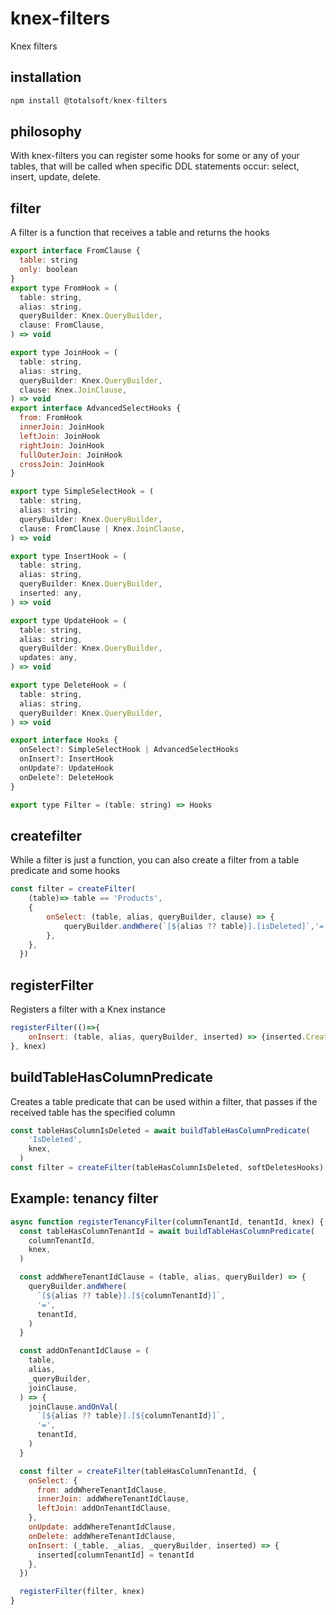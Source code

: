 # knex-filters
Knex filters

## installation
```javascript
npm install @totalsoft/knex-filters
```

## philosophy
With knex-filters you can register some hooks for some or any of your tables, that will be called when specific DDL statements occur: select, insert, update, delete.

## filter
A filter is a function that receives a table and returns the hooks
```javascript
export interface FromClause {
  table: string
  only: boolean
}
export type FromHook = (
  table: string,
  alias: string,
  queryBuilder: Knex.QueryBuilder,
  clause: FromClause,
) => void

export type JoinHook = (
  table: string,
  alias: string,
  queryBuilder: Knex.QueryBuilder,
  clause: Knex.JoinClause,
) => void
export interface AdvancedSelectHooks {
  from: FromHook
  innerJoin: JoinHook
  leftJoin: JoinHook
  rightJoin: JoinHook
  fullOuterJoin: JoinHook
  crossJoin: JoinHook
}

export type SimpleSelectHook = (
  table: string,
  alias: string,
  queryBuilder: Knex.QueryBuilder,
  clause: FromClause | Knex.JoinClause,
) => void

export type InsertHook = (
  table: string,
  alias: string,
  queryBuilder: Knex.QueryBuilder,
  inserted: any,
) => void

export type UpdateHook = (
  table: string,
  alias: string,
  queryBuilder: Knex.QueryBuilder,
  updates: any,
) => void

export type DeleteHook = (
  table: string,
  alias: string,
  queryBuilder: Knex.QueryBuilder,
) => void

export interface Hooks {
  onSelect?: SimpleSelectHook | AdvancedSelectHooks
  onInsert?: InsertHook
  onUpdate?: UpdateHook
  onDelete?: DeleteHook
}

export type Filter = (table: string) => Hooks
```

## createfilter
While a filter is just a function, you can also create a filter from a table predicate and some hooks
```javascript
const filter = createFilter(
    (table)=> table == 'Products', 
    {
        onSelect: (table, alias, queryBuilder, clause) => {
            queryBuilder.andWhere(`[${alias ?? table}].[isDeleted]`,'=',false)
        },
    },
  })
```

## registerFilter
Registers a filter with a Knex instance
```javascript
registerFilter(()=>{
    onInsert: (table, alias, queryBuilder, inserted) => {inserted.CreatedBy = getLoggedInUserId()}
}, knex)
```

## buildTableHasColumnPredicate
Creates a table predicate that can be used within a filter, that passes if the received table has the specified column
```javascript
const tableHasColumnIsDeleted = await buildTableHasColumnPredicate(
    'IsDeleted',
    knex,
  )
const filter = createFilter(tableHasColumnIsDeleted, softDeletesHooks)
```

## Example: tenancy filter
```javascript
async function registerTenancyFilter(columnTenantId, tenantId, knex) {
  const tableHasColumnTenantId = await buildTableHasColumnPredicate(
    columnTenantId,
    knex,
  )

  const addWhereTenantIdClause = (table, alias, queryBuilder) => {
    queryBuilder.andWhere(
      `[${alias ?? table}].[${columnTenantId}]`,
      '=',
      tenantId,
    )
  }

  const addOnTenantIdClause = (
    table,
    alias,
    _queryBuilder,
    joinClause,
  ) => {
    joinClause.andOnVal(
      `[${alias ?? table}].[${columnTenantId}]`,
      '=',
      tenantId,
    )
  }

  const filter = createFilter(tableHasColumnTenantId, {
    onSelect: {
      from: addWhereTenantIdClause,
      innerJoin: addWhereTenantIdClause,
      leftJoin: addOnTenantIdClause,
    },
    onUpdate: addWhereTenantIdClause,
    onDelete: addWhereTenantIdClause,
    onInsert: (_table, _alias, _queryBuilder, inserted) => {
      inserted[columnTenantId] = tenantId
    },
  })

  registerFilter(filter, knex)
}
```
